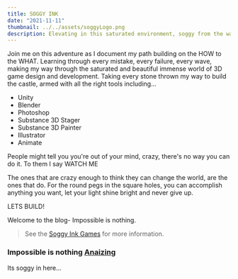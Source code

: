 ```yaml
---
title: SOGGY INK
date: "2021-11-11"
thumbnail: ../../assets/soggyLogo.png
description: Elevating in this saturated environment, soggy from the waves, learning with every failure and from the ashes WE RISE
---
```


Join me on this adventure as I document my path building on the HOW to the WHAT. Learning through every mistake, every failure, every wave, making my way through the saturated and beautiful immense world of 3D game design and development. Taking every stone thrown my way to build the castle, armed with all the right tools including...

- Unity
- Blender
- Photoshop
- Substance 3D Stager
- Substance 3D Painter
- Illustrator
- Animate

People might tell you you're out of your mind, crazy, there's no way you can do it.
To them I say WATCH ME

The ones that are crazy enough to think they can change the world, are the ones that do. For the round pegs in the square holes, you can accomplish anything you want, let your light shine bright and never give up.

LETS BUILD!

Welcome to the blog- Impossible is nothing.

> See the [Soggy Ink Games](https://soggyinkgames.com) for more information.

### Impossible is nothing [Anaizing](https://soggyinkgames.com)

Its soggy in here...
